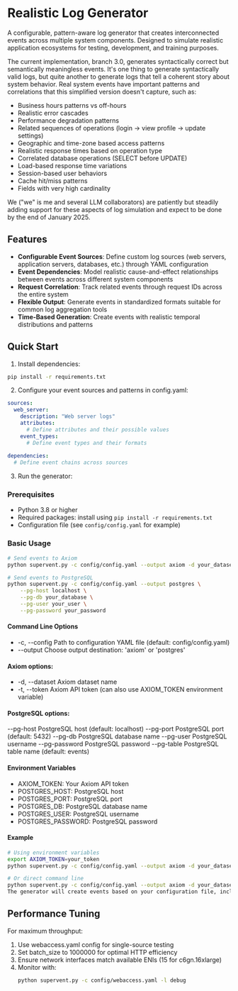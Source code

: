 # Realistic Log Generator

A configurable, pattern-aware log generator that creates interconnected events across multiple system components. Designed to simulate realistic application ecosystems for testing, development, and training purposes.

The current implementation, branch 3.0, generates syntactically correct but semantically meaningless events. It's one thing to generate syntactically valid logs, but quite another to generate logs that tell a coherent story about system behavior. Real system events have important patterns and correlations that this simplified version doesn't capture, such as:

- Business hours patterns vs off-hours
- Realistic error cascades
- Performance degradation patterns
- Related sequences of operations (login → view profile → update settings)
- Geographic and time-zone based access patterns
- Realistic response times based on operation type
- Correlated database operations (SELECT before UPDATE)
- Load-based response time variations
- Session-based user behaviors
- Cache hit/miss patterns
- Fields with very high cardinality

We ("we" is me and several LLM collaborators) are patiently but steadily adding support for these aspects of log simulation and expect to be done by the end of January 2025.



## Features

- **Configurable Event Sources**: Define custom log sources (web servers, application servers, databases, etc.) through YAML configuration
- **Event Dependencies**: Model realistic cause-and-effect relationships between events across different system components
- **Request Correlation**: Track related events through request IDs across the entire system
- **Flexible Output**: Generate events in standardized formats suitable for common log aggregation tools
- **Time-Based Generation**: Create events with realistic temporal distributions and patterns

## Quick Start

1. Install dependencies:
```bash
pip install -r requirements.txt
```

2. Configure your event sources and patterns in config.yaml:
```yaml
sources:
  web_server:
    description: "Web server logs"
    attributes:
      # Define attributes and their possible values
    event_types:
      # Define event types and their formats
    
dependencies:
  # Define event chains across sources
```
3. Run the generator:

### Prerequisites
- Python 3.8 or higher
- Required packages: install using `pip install -r requirements.txt`
- Configuration file (see `config/config.yaml` for example)

### Basic Usage

```bash
# Send events to Axiom
python supervent.py -c config/config.yaml --output axiom -d your_dataset -t your_token

# Send events to PostgreSQL
python supervent.py -c config/config.yaml --output postgres \
    --pg-host localhost \
    --pg-db your_database \
    --pg-user your_user \
    --pg-password your_password
```

#### Command Line Options
- -c, --config        Path to configuration YAML file (default: config/config.yaml)
- --output           Choose output destination: 'axiom' or 'postgres'

#### Axiom options:
- -d, --dataset      Axiom dataset name
- -t, --token        Axiom API token (can also use AXIOM_TOKEN environment variable)

#### PostgreSQL options:
--pg-host          PostgreSQL host (default: localhost)
--pg-port          PostgreSQL port (default: 5432)
--pg-db            PostgreSQL database name
--pg-user          PostgreSQL username
--pg-password      PostgreSQL password
--pg-table         PostgreSQL table name (default: events)

#### Environment Variables
- AXIOM_TOKEN: Your Axiom API token
- POSTGRES_HOST: PostgreSQL host
- POSTGRES_PORT: PostgreSQL port
- POSTGRES_DB: PostgreSQL database name
- POSTGRES_USER: PostgreSQL username
- POSTGRES_PASSWORD: PostgreSQL password

#### Example
```Bash
# Using environment variables
export AXIOM_TOKEN=your_token
python supervent.py -c config/config.yaml --output axiom -d your_dataset

# Or direct command line
python supervent.py -c config/config.yaml --output axiom -d your_dataset -t your_token
The generator will create events based on your configuration file, including dependent events through configured event chains. Progress and completion information will be displayed in the console.
```

## Performance Tuning

For maximum throughput:

1. Use webaccess.yaml config for single-source testing
2. Set batch_size to 1000000 for optimal HTTP efficiency
3. Ensure network interfaces match available ENIs (15 for c6gn.16xlarge)
4. Monitor with:
   ```bash
   python supervent.py -c config/webaccess.yaml -l debug
   ```


